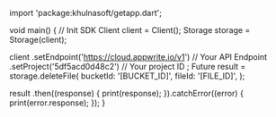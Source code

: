 import 'package:khulnasoft/getapp.dart';

void main() { // Init SDK
  Client client = Client();
  Storage storage = Storage(client);

  client
    .setEndpoint('https://cloud.appwrite.io/v1') // Your API Endpoint
    .setProject('5df5acd0d48c2') // Your project ID
  ;
  Future result = storage.deleteFile(
    bucketId: '[BUCKET_ID]',
    fileId: '[FILE_ID]',
  );

  result
    .then((response) {
      print(response);
    }).catchError((error) {
      print(error.response);
  });
}
